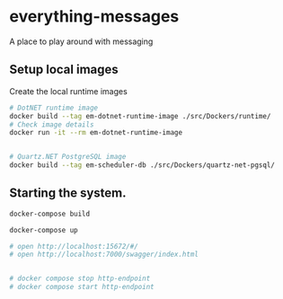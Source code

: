 # everything-messages
A place to play around with messaging

## Setup local images

Create the local runtime images
``` sh
# DotNET runtime image
docker build --tag em-dotnet-runtime-image ./src/Dockers/runtime/
# Check image details
docker run -it --rm em-dotnet-runtime-image


# Quartz.NET PostgreSQL image
docker build --tag em-scheduler-db ./src/Dockers/quartz-net-pgsql/

```

## Starting the system.
``` sh
docker-compose build

docker-compose up

# open http://localhost:15672/#/
# open http://localhost:7000/swagger/index.html


# docker compose stop http-endpoint
# docker compose start http-endpoint
```
